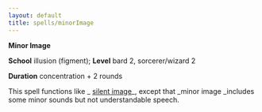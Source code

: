 ```yaml
---
layout: default
title: spells/minorImage
---
```

 **Minor Image**

**School** illusion (figment); **Level** bard 2, sorcerer/wizard 2

**Duration** concentration + 2 rounds

This spell functions like _ [silent image](silentImage#_silent-image)_, except that _minor image _includes some minor sounds but not understandable speech.

